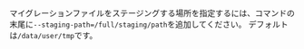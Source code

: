 マイグレーションファイルをステージングする場所を指定するには、コマンドの末尾に`--staging-path=/full/staging/path`を追加してください。 デフォルトは`/data/user/tmp`です。
